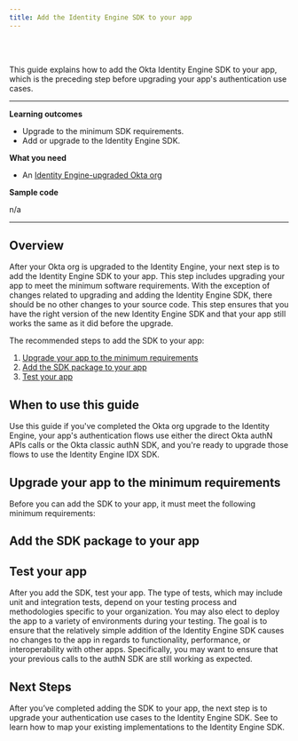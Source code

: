 ```yaml
---
title: Add the Identity Engine SDK to your app
---
```


<ApiLifecycle access="ie" /><br>
<ApiLifecycle access="Limited GA" /><br>

<StackSelector />

This guide explains how to add the Okta Identity Engine SDK to your app, which is the preceding step before upgrading your app's authentication use cases.

<!-- TODO:  link "upgrading your app's authentication use cases" to the landing page for the mapping guides -->

<!-- Nutrition facts bullets -->

---

**Learning outcomes**

* Upgrade to the minimum SDK requirements.
* Add or upgrade to the Identity Engine SDK.

**What you need**

* An [Identity Engine-upgraded Okta org](/docs/guides/migrate-to-oie/)

**Sample code**

n/a

---

## Overview

After your Okta org is upgraded to the Identity Engine, your next step is to add the Identity Engine SDK to your app. This step includes upgrading your app to meet the minimum software requirements. With the exception of changes related to upgrading and adding the Identity Engine SDK, there should be no other changes to your source code. This step ensures that you have the right version of the new Identity Engine SDK and that your app still works the same as it did before the upgrade.

The recommended steps to add the SDK to your app:

1. [Upgrade your app to the minimum requirements](#upgrade-your-app-to-the-minimum-requirements)
1. [Add the SDK package to your app](#add-the-sdk-package-to-your-app)
1. [Test your app](#test-your-app)

## When to use this guide

Use this guide if you've completed the Okta org upgrade to the Identity Engine, your app's authentication flows use either the direct Okta authN APIs calls or the Okta classic authN SDK, and you're ready to upgrade those flows to use the Identity Engine IDX SDK.

<StackSnippet snippet="sdksforauthflows" />

## Upgrade your app to the minimum requirements

Before you can add the SDK to your app, it must meet the following minimum requirements:

<StackSnippet snippet="minimumrequirements" />

## Add the SDK package to your app

<StackSnippet snippet="addsdk" />

## Test your app

After you add the SDK, test your app. The type of tests, which may include unit and integration tests, depend on your testing process and methodologies specific to your organization. You may also elect to deploy the app to a variety of environments during your testing. The goal is to ensure that the relatively simple addition of the Identity Engine SDK causes no changes to the app in regards to functionality, performance, or interoperability with other apps. Specifically, you may want to ensure that your previous calls to the authN SDK are still working as expected.

## Next Steps

After you’ve completed adding the SDK to your app, the next step is to upgrade your authentication use cases to the Identity Engine SDK. See <StackSnippet snippet="langspecificmapguide" inline /> to learn how to map your existing implementations to the Identity Engine SDK.

<!-- TODO: The above link will be updated with the correct mapping guide URL-->
